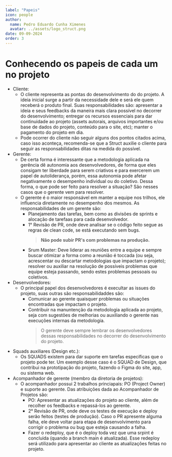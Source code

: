 ```yaml
---
label: "Papeis"
icon: people
author:
  name: Pedro Eduardo Cunha Ximenes
  avatar: ../assets/logo_struct.png
date: 09-09-2024
order: 3
---
```


# Conhecendo os papeis de cada um no projeto

- Cliente:
  - O cliente representa as pontas do desenvolvimento do do projeto. A ideia inicial surge a partir da necessidade dele e será ele quem receberá o produto final. Suas responsabilidades são: apresentar a ideia e seus feedbacks da maneira mais clara possível no decorrer do desenvolvimento; entregar os recursos essenciais para dar continuidade ao projeto (assets autorais, arquivos importantes e/ou base de dados do projeto, conteúdo para o site, etc); manter o pagamento do projeto em dia.
  - Pode ocorrer do cliente não seguir alguns dos pontos citados acima, caso isso aconteça, recomenda-se que a Struct auxilie o cliente para seguir as responsabilidades ditas na medida do possível.
- Gerente:
  - De certa forma é interessante que a metodologia aplicada na gerência dê autonomia aos desenvolvedores, de forma que eles consigam ter liberdade para serem criativos e para exercerem um papel de autoliderança, porém, essa autonomia pode afetar negativamente o desempenho individual ou do coletivo. Dessa forma, o que pode ser feito para resolver a situação? São nesses casos que o gerente vem para resolver.
  - O gerente é o maior responsável em manter a equipe nos trilhos, ele influencia diretamente no desempenho dos mesmos. As responsabilidades de um gerente são:
    - Planejamento das tarefas, bem como as divisões de sprints e alocação de tarefaas para cada desenvolvedor.
    - 1° Revisão de PR, onde deve analisar se o código feito segue as regras de clean code, se está executando sem bugs.
      > **Não pode subir PR's com problemas na produção.**
    - Srum Master: Deve liderar as reuniões entre a equipe e sempre buscar otimizar a forma como a reunião é toccada (ou seja, acrescentar ou descartar metodologias que impactam o projeto); resolver ou auxiliar na resolução de possíveis problemas que equipe esteja passando, sendo estes problemas pessoais ou coletivos.
- Desenvolvedores:
  - O principal papel dos desenvolvedores é execultar as issues do projeto, suas outras são responsabilidaddes são:
    - Comunicar ao gerente quaisquer problemas ou situações encontradas que impactam o projeto.
    - Contribuir na manuntenção da metodologia aplicada ao projeto, seja com sugestões de melhorias ou auxiliando o gerente nas execuções internas da metodologia.
      > O gerente deve sempre lembrar os desenvolvedores dessas responsabilidades no decorrer do desenvolvimento do projeto.
- Squads auxiliares (Design etc.):
  - Os SQUADS existem para dar suporte em tarefas específicas que o projeto pode ter. Um exemplo desse caso é o SQUAD de Design, que contribui na prototipação do projeto, fazendo o Figma do site, app, ou sistema web.
- Acompanhador de gerente (membro da diretoria de projetos):
  - O acompanhador possui 2 trabalhos princiapais: PO (Project Owner) e suporte ao gerente. Das atribuições dada ao Acompanhador de Projetos são:
    - PO: Apresentar as atualizações do projeto ao cliente, além de recolher os feedbacks e repassá-los ao gerente.
    - 2° Revisão de PR, onde deve os testes de execução e deploy serão feitos (testes de produção). Caso o PR apresente alguma falha, ele deve voltar para etapa de desenvolvimento para corrigir o problema ou bug que esteja causando a falha.
    - Fazer o redeploy, que é o deploy toda vez que uma srpint é concluida (quando a branch main é atualizada). Esse redeploy será utilizado para apresentar ao cliente as atualizações feitas no projeto.
